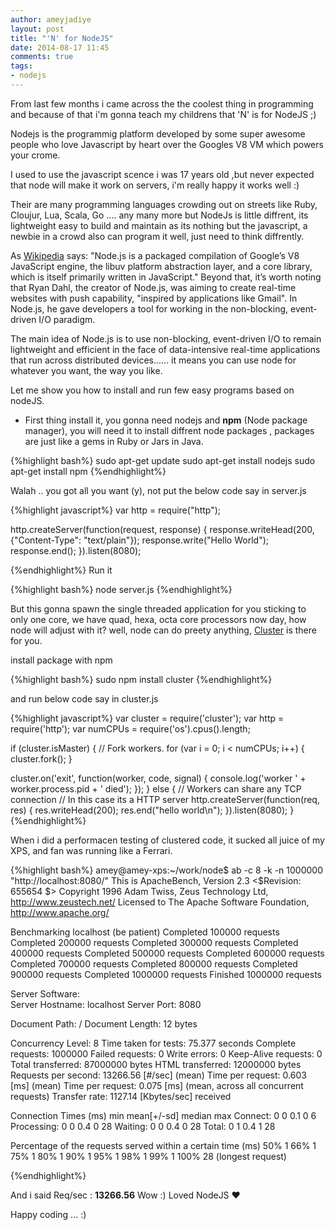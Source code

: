 ```yaml
---
author: ameyjadiye
layout: post
title: "'N' for NodeJS"
date: 2014-08-17 11:45
comments: true
tags:
- nodejs
---
```


From last few months i came across the the coolest thing in programming and because of that i'm gonna teach my childrens that 'N' is for NodeJS ;)

Nodejs is the programmig platform developed by some super awesome people who love Javascript by heart over the Googles V8 VM which powers your crome.

I used to use the javascript scence i was 17 years old ,but never expected that node will make it work on servers, i'm really happy it works well :)

Their are many programming languages crowding out on streets like Ruby, Cloujur, Lua, Scala, Go .... any many more but NodeJs is little diffrent, its lightweight easy to build and maintain as its nothing but the javascript, a newbie in a crowd also can program it well, just need to think diffrently.

As [Wikipedia](http://en.wikipedia.org/wiki/Nodejs) says: "Node.js is a packaged compilation of Google’s V8 JavaScript engine, the libuv platform abstraction layer, and a core library, which is itself primarily written in JavaScript." Beyond that, it’s worth noting that Ryan Dahl, the creator of Node.js, was aiming to create real-time websites with push capability, "inspired by applications like Gmail". In Node.js, he gave developers a tool for working in the non-blocking, event-driven I/O paradigm.

The main idea of Node.js is to use non-blocking, event-driven I/O to remain lightweight and efficient in the face of data-intensive real-time applications that run across distributed devices...... it means you can use node for whatever you want, the way you like.


Let me show you how to install and run few easy programs based on nodeJS.

+ First thing install it, you gonna need nodejs and **npm** (Node package manager), you will need it to  install diffrent node packages , packages are just like a gems in Ruby or Jars in Java.

{%highlight bash%}
sudo apt-get update
sudo apt-get install nodejs
sudo apt-get install npm
{%endhighlight%}

Walah .. you got all you want (y), not put the below code say in server.js

{%highlight javascript%}
var http = require("http");

http.createServer(function(request, response) {
  response.writeHead(200, {"Content-Type": "text/plain"});
  response.write("Hello World");
  response.end();
}).listen(8080);

{%endhighlight%}
Run it

{%highlight bash%}
node server.js
{%endhighlight%}


But this gonna spawn the single threaded application for you sticking to only one core, we have quad, hexa, octa core processors now day, how node will adjust with it? well, node can do preety anything, [Cluster](http://nodejs.org/api/cluster.html) is there for you.

install package with npm

{%highlight bash%}
sudo npm install cluster
{%endhighlight%}


and run below code say in cluster.js

{%highlight javascript%}
var cluster = require('cluster');
var http = require('http');
var numCPUs = require('os').cpus().length;

if (cluster.isMaster) {
  // Fork workers.
  for (var i = 0; i < numCPUs; i++) {
    cluster.fork();
  }

  cluster.on('exit', function(worker, code, signal) {
    console.log('worker ' + worker.process.pid + ' died');
  });
} else {
  // Workers can share any TCP connection
  // In this case its a HTTP server
  http.createServer(function(req, res) {
    res.writeHead(200);
    res.end("hello world\n");
  }).listen(8080);
}
{%endhighlight%}


When i did a performacen testing of clustered code, it sucked all juice of my XPS, and fan was running like a Ferrari.

{%highlight bash%}
amey@amey-xps:~/work/node$ ab -c 8 -k -n 1000000 "http://localhost:8080/"
This is ApacheBench, Version 2.3 <$Revision: 655654 $>
Copyright 1996 Adam Twiss, Zeus Technology Ltd, http://www.zeustech.net/
Licensed to The Apache Software Foundation, http://www.apache.org/

Benchmarking localhost (be patient)
Completed 100000 requests
Completed 200000 requests
Completed 300000 requests
Completed 400000 requests
Completed 500000 requests
Completed 600000 requests
Completed 700000 requests
Completed 800000 requests
Completed 900000 requests
Completed 1000000 requests
Finished 1000000 requests


Server Software:        
Server Hostname:        localhost
Server Port:            8080

Document Path:          /
Document Length:        12 bytes

Concurrency Level:      8
Time taken for tests:   75.377 seconds
Complete requests:      1000000
Failed requests:        0
Write errors:           0
Keep-Alive requests:    0
Total transferred:      87000000 bytes
HTML transferred:       12000000 bytes
Requests per second:    13266.56 [#/sec] (mean)
Time per request:       0.603 [ms] (mean)
Time per request:       0.075 [ms] (mean, across all concurrent requests)
Transfer rate:          1127.14 [Kbytes/sec] received

Connection Times (ms)
              min  mean[+/-sd] median   max
Connect:        0    0   0.1      0       6
Processing:     0    0   0.4      0      28
Waiting:        0    0   0.4      0      28
Total:          0    1   0.4      1      28

Percentage of the requests served within a certain time (ms)
  50%      1
  66%      1
  75%      1
  80%      1
  90%      1
  95%      1
  98%      1
  99%      1
 100%     28 (longest request)

{%endhighlight%}


And i said Req/sec : **13266.56** Wow :)
Loved NodeJS ♥

Happy coding ... :)
